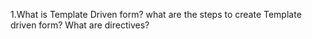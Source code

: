 1.What is Template Driven form? what are the steps to create Template driven form?
What are directives?

